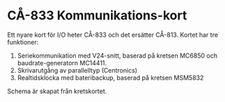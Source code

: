 # CÅ-833 Kommunikations-kort
Ett nyare kort för I/O heter CÅ-833 och det ersätter CÅ-813.
Kortet har tre funktioner:
1. Seriekommunikation med V24-snitt, baserad på kretsen MC6850 och baudrate-generatorn MC14411.
2. Skrivarutgång av parallelltyp (Centronics)
4. Realtidsklocka med bateribackup, baserad på kretsen MSM5832
  
Schema är skapat från kretskortet.